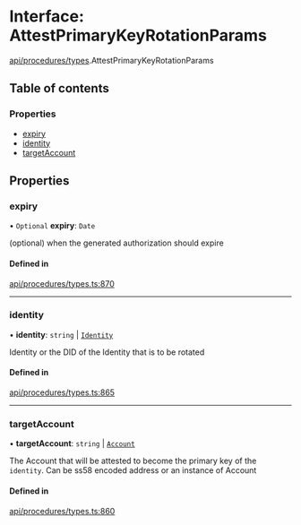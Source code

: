 # Interface: AttestPrimaryKeyRotationParams

[api/procedures/types](../wiki/api.procedures.types).AttestPrimaryKeyRotationParams

## Table of contents

### Properties

- [expiry](../wiki/api.procedures.types.AttestPrimaryKeyRotationParams#expiry)
- [identity](../wiki/api.procedures.types.AttestPrimaryKeyRotationParams#identity)
- [targetAccount](../wiki/api.procedures.types.AttestPrimaryKeyRotationParams#targetaccount)

## Properties

### expiry

• `Optional` **expiry**: `Date`

(optional) when the generated authorization should expire

#### Defined in

[api/procedures/types.ts:870](https://github.com/PolymeshAssociation/polymesh-sdk/blob/9a8715021/src/api/procedures/types.ts#L870)

___

### identity

• **identity**: `string` \| [`Identity`](../wiki/api.entities.Identity.Identity)

Identity or the DID of the Identity that is to be rotated

#### Defined in

[api/procedures/types.ts:865](https://github.com/PolymeshAssociation/polymesh-sdk/blob/9a8715021/src/api/procedures/types.ts#L865)

___

### targetAccount

• **targetAccount**: `string` \| [`Account`](../wiki/api.entities.Account.Account)

The Account that will be attested to become the primary key of the `identity`. Can be ss58 encoded address or an instance of Account

#### Defined in

[api/procedures/types.ts:860](https://github.com/PolymeshAssociation/polymesh-sdk/blob/9a8715021/src/api/procedures/types.ts#L860)
